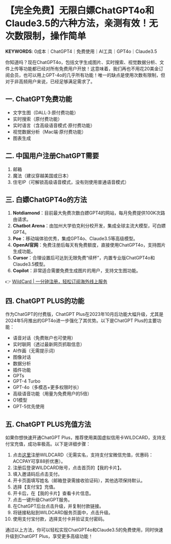 # 【完全免费】无限白嫖ChatGPT4o和Claude3.5的六种方法，亲测有效！无次数限制，操作简单

**KEYWORDS**: 0成本｜ChatGPT4｜免费使用｜AI工具｜GPT4o｜Claude3.5

你知道吗？现在ChatGPT4o，包括文字生成图片、实时搜索、视觉数据分析、文件上传等功能都已经对所有免费用户开放！这意味着，我们再也不用花20美金订阅会员，也可以用上GPT-4o的几乎所有功能！唯一的缺点是使用次数有限制，但对于非高频用户来说，已经足够满足需求了。

## 一. ChatGPT免费功能

- 文字生图（DALL·3·原付费功能）
- 实时搜索（原付费功能）
- 实时语言（含高级语音模式·原付费功能）
- 视觉数据分析（Mac端·原付费功能）
- 图表生成

## 二. 中国用户注册ChatGPT需要

1. 邮箱
2. 魔法（建议穿越美国或日本）
3. 住宅IP（可解锁高级语音模式，没有则使用普通语音模式）

## 三. 白嫖ChatGPT4o的方法

1. **Notdiamond**：目前最大免费次数白嫖GPT4的网站，每月免费提供100K次路由请求。
2. **Chatbot Arena**：由加州大学伯克利分校开发，集成全球主流大模型，可白嫖GPT4。
3. **Poe**：移动端体验优秀，集成GPT4o、Claude3.5等高级模型。
4. **OpenAI官网**：免费注册后每天有免费额度，直接使用ChatGPT4o，支持图片生成功能。
5. **Cursor**：合理设置后可达到无限免费“续杯”，内置专业版ChatGPT4o和Claude3.5模型。
6. **Copilot**：非常适合需要免费生成图片的用户，支持文生图功能。

👉 [WildCard | 一分钟注册，轻松订阅海外线上服务](https://bbtdd.com/WildCard)

## 四. ChatGPT PLUS的功能

作为ChatGPT的付费版，ChatGPT Plus在2023年10月后功能大幅升级，尤其是2024年5月推出的GPT4o进一步强化了其优势。以下是ChatGPT Plus的主要功能：

- 语音对话（免费账户也可使用）
- 实时联网（透过最新网页抓取信息）
- AI作画（无需提示词）
- 图像对话
- 数据分析
- 插件功能
- GPTs
- GPT-4 Turbo
- GPT-4o（多模态+更多权限时长）
- 高级语音功能（用量为免费用户的5倍）
- O1模型
- GPT-5优先使用

## 五. ChatGPT PLUS充值方法

如果你想快速开通ChatGPT Plus，推荐使用美国虚拟信用卡WILDCARD，支持支付宝充值，成功率极高。以下是详细步骤：

1. 点击[这里](https://bbtdd.com/WildCard)注册WILDCARD（无需实名，支持支付宝微信充值，优惠码：ACCPAY可享88折优惠）。
2. 注册后登录WILDCARD账号，点击首页的【我的卡片】。
3. 填入邀请码后点击支付。
4. 开卡页面填写姓名（邮箱登录需接收验证码），其他选项保持默认。
5. 选择【支付宝】充值。
6. 开卡后，在【我的卡片】查看卡片信息。
7. 点击一键升级ChatGPT服务。
8. 在ChatGPT后台点击升级，并复制付款链接。
9. 将链接粘贴到WILDCARD服务页面中，点击升级。
10. 使用支付宝付款，选择支付卡并验证支付密码。

通过以上方法，你可以轻松实现ChatGPT4o和Claude3.5的免费使用，同时快速升级到ChatGPT Plus，享受更多高级功能！
